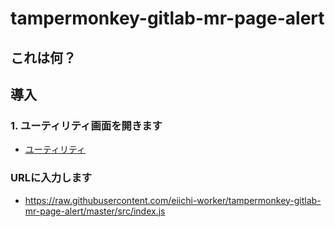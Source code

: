 # tampermonkey-gitlab-mr-page-alert

## これは何？


## 導入

### 1. ユーティリティ画面を開きます

- [ユーティリティ](chrome-extension://dhdgffkkebhmkfjojejmpbldmpobfkfo/options.html#nav=utils)

### URLに入力します

- https://raw.githubusercontent.com/eiichi-worker/tampermonkey-gitlab-mr-page-alert/master/src/index.js

###